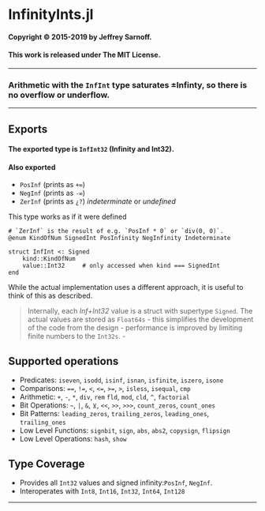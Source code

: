 # InfinityInts.jl

#### Copyright © 2015-2019 by Jeffrey Sarnoff.
####  This work is released under The MIT License.

----

### Arithmetic with the `InfInt` type saturates ±Infinty, so there is no overflow or underflow.

---

## Exports
#### The exported type is `InfInt32` (Infinity and Int32).
#### Also exported
- `PosInf` (prints as `+∞`)
- `NegInf` (prints as `-∞`)
- `ZerInf` (prints as `¿?`) _indeterminate_ or _undefined_


This type works as if it were defined
```
# `ZerInf` is the result of e.g. `PosInf * 0` or `div(0, 0)`.
@enum KindOfNum SignedInt PosInfinity NegInfinity Indeterminate

struct InfInt <: Signed
    kind::KindOfNum
    value::Int32     # only accessed when kind === SignedInt
end
```
While the actual implementation uses a different approach, it is useful to think of this as described.
> Internally, each _Inf+Int32_ value is a struct with supertype `Signed`.
> The actual values are stored as `Float64s`
     - this simplifies the development of the code from the design
     - performance is improved by limiting finite numbers to the `Int32s`.
     - 

## Supported operations

- Predicates: `iseven`, `isodd`, `isinf`, `isnan`, `isfinite`, `iszero`, `isone`
- Comparisons: `==`, `!=`, `<`, `<=`, `>=`, `>`, `isless`, `isequal`, `cmp`
- Arithmetic:  `+`, `-`, `*`, `div`, `rem` `fld`, `mod`, `cld`, `^`, `factorial`
- Bit Operations: `~`, `|`, `&`, `⊻`, `<<`, `>>`, `>>>`, `count_zeros`, `count_ones`
- Bit Patterns: `leading_zeros`, `trailing_zeros`, `leading_ones`, `trailing_ones`
- Low Level Functions: `signbit`, `sign`, `abs`, `abs2`, `copysign`, `flipsign`                      
- Low Level Operations: `hash`, `show`

## Type Coverage

- Provides all `Int32` values and signed infinity:`PosInf`, `NegInf`.
- Interoperates with `Int8`, `Int16`, `Int32`, `Int64`, `Int128`

----
